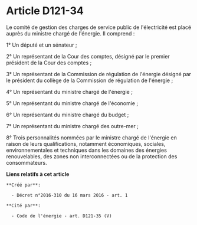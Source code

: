 # Article D121-34

Le  comité de gestion des charges de service public de l'électricité est  placé auprès du ministre chargé de l'énergie. Il
comprend : 

1° Un député et un sénateur ; 

2° Un représentant de la Cour des comptes, désigné par le premier président de la Cour des comptes ; 

3° Un représentant de la Commission de régulation de l'énergie désigné  par le président du collège de la Commission de
régulation de l'énergie ;  

4° Un représentant du ministre chargé de l'énergie ; 

5° Un représentant du ministre chargé de l'économie ; 

6° Un représentant du ministre chargé du budget ; 

7° Un représentant du ministre chargé des outre-mer ; 

8° Trois personnalités nommées par le ministre chargé de l'énergie en  raison de leurs qualifications, notamment économiques,
sociales,  environnementales et techniques dans les domaines des énergies  renouvelables, des zones non interconnectées ou de
la protection des  consommateurs.

**Liens relatifs à cet article**

	**Créé par**:

	  - Décret n°2016-310 du 16 mars 2016 - art. 1

	**Cité par**:

	  - Code de l'énergie - art. D121-35 (V)
